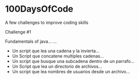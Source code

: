 # 100DaysOfCode
A few challenges to improve coding skills

Challenge #1

Fundamentals of java... ...

* Un script que lea una cadena y la invierta...
* Un Script que concatene multiples cadenas...
* Un script que busque una subcadena dentro de un parrafo...
* Un Script que lea un directorio de archivos...
* Un script que lea nombres de usuarios desde un archivo...
